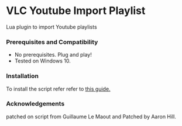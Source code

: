 # VLC Youtube Import Playlist
Lua plugin to import Youtube playlists

### Prerequisites and Compatibility

- No prerequisites. Plug and play!
- Tested on Windows 10.

### Installation

To install the script refer refer to [this guide.](https://techblogup.com/play-a-youtube-playlist-in-vlc-player/)

### Acknowledgements

patched on script  from Guillaume Le Maout and  Patched by Aaron Hill.

